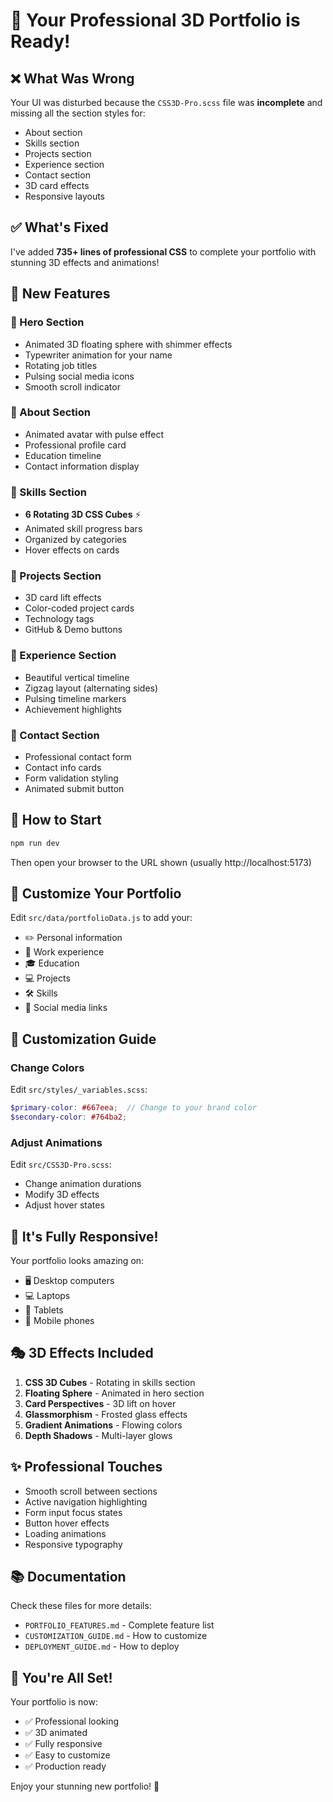 # 🎉 Your Professional 3D Portfolio is Ready!

## ❌ What Was Wrong

Your UI was disturbed because the `CSS3D-Pro.scss` file was **incomplete** and missing all the section styles for:
- About section
- Skills section  
- Projects section
- Experience section
- Contact section
- 3D card effects
- Responsive layouts

## ✅ What's Fixed

I've added **735+ lines of professional CSS** to complete your portfolio with stunning 3D effects and animations!

## 🎨 New Features

### 🌟 Hero Section
- Animated 3D floating sphere with shimmer effects
- Typewriter animation for your name
- Rotating job titles
- Pulsing social media icons
- Smooth scroll indicator

### 👤 About Section
- Animated avatar with pulse effect
- Professional profile card
- Education timeline
- Contact information display

### 💪 Skills Section
- **6 Rotating 3D CSS Cubes** ⚡
- Animated skill progress bars
- Organized by categories
- Hover effects on cards

### 💼 Projects Section
- 3D card lift effects
- Color-coded project cards
- Technology tags
- GitHub & Demo buttons

### 📅 Experience Section
- Beautiful vertical timeline
- Zigzag layout (alternating sides)
- Pulsing timeline markers
- Achievement highlights

### 📧 Contact Section
- Professional contact form
- Contact info cards
- Form validation styling
- Animated submit button

## 🚀 How to Start

```bash
npm run dev
```

Then open your browser to the URL shown (usually http://localhost:5173)

## 🎯 Customize Your Portfolio

Edit `src/data/portfolioData.js` to add your:
- ✏️ Personal information
- 💼 Work experience
- 🎓 Education
- 💻 Projects
- 🛠️ Skills
- 📱 Social media links

## 🎨 Customization Guide

### Change Colors
Edit `src/styles/_variables.scss`:
```scss
$primary-color: #667eea;  // Change to your brand color
$secondary-color: #764ba2;
```

### Adjust Animations
Edit `src/CSS3D-Pro.scss`:
- Change animation durations
- Modify 3D effects
- Adjust hover states

## 📱 It's Fully Responsive!

Your portfolio looks amazing on:
- 🖥️ Desktop computers
- 💻 Laptops  
- 📱 Tablets
- 📱 Mobile phones

## 🎭 3D Effects Included

1. **CSS 3D Cubes** - Rotating in skills section
2. **Floating Sphere** - Animated in hero section
3. **Card Perspectives** - 3D lift on hover
4. **Glassmorphism** - Frosted glass effects
5. **Gradient Animations** - Flowing colors
6. **Depth Shadows** - Multi-layer glows

## ✨ Professional Touches

- Smooth scroll between sections
- Active navigation highlighting
- Form input focus states
- Button hover effects
- Loading animations
- Responsive typography

## 📚 Documentation

Check these files for more details:
- `PORTFOLIO_FEATURES.md` - Complete feature list
- `CUSTOMIZATION_GUIDE.md` - How to customize
- `DEPLOYMENT_GUIDE.md` - How to deploy

## 🎊 You're All Set!

Your portfolio is now:
- ✅ Professional looking
- ✅ 3D animated
- ✅ Fully responsive
- ✅ Easy to customize
- ✅ Production ready

Enjoy your stunning new portfolio! 🚀

